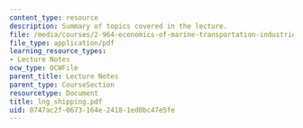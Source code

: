 ```yaml
---
content_type: resource
description: Summary of topics covered in the lecture.
file: /media/courses/2-964-economics-of-marine-transportation-industries-fall-2006/0747ac2f0673164e24181ed0bc47e5fe_lng_shipping.pdf
file_type: application/pdf
learning_resource_types:
- Lecture Notes
ocw_type: OCWFile
parent_title: Lecture Notes
parent_type: CourseSection
resourcetype: Document
title: lng_shipping.pdf
uid: 0747ac2f-0673-164e-2418-1ed0bc47e5fe
---
```

